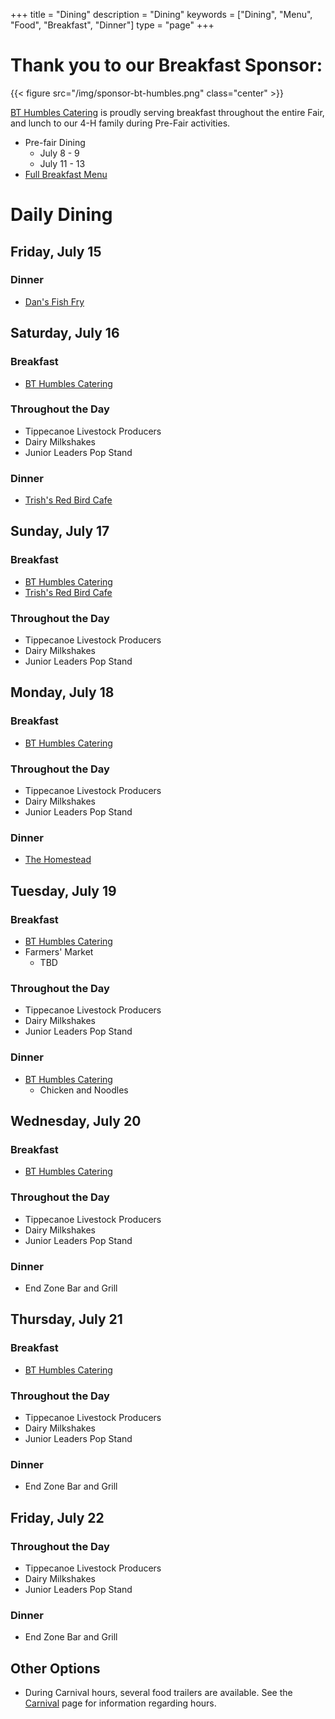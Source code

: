 +++
title = "Dining"
description = "Dining"
keywords = ["Dining", "Menu", "Food", "Breakfast", "Dinner"]
type = "page"
+++

# Thank you to our Breakfast Sponsor:

{{< figure src="/img/sponsor-bt-humbles.png" class="center" >}}

[BT Humbles Catering](http://bthumbles.com) is proudly serving breakfast throughout the entire Fair, and lunch to our 4-H family during Pre-Fair activities. 

* Pre-fair Dining
    - July 8 - 9
    - July 11 - 13
* [Full Breakfast Menu](bt-humbles-breakfast)

# Daily Dining

## Friday, July 15

### Dinner
* [Dan's Fish Fry](https://dansfishfryservice.com/)


## Saturday, July 16

### Breakfast
* [BT Humbles Catering](http://www.bthumbles.com/)

### Throughout the Day
* Tippecanoe Livestock Producers
* Dairy Milkshakes
* Junior Leaders Pop Stand

### Dinner
* [Trish's Red Bird Cafe](https://www.redbirddayton.com/)


## Sunday, July 17

### Breakfast
* [BT Humbles Catering](http://www.bthumbles.com/)
* [Trish's Red Bird Cafe](https://www.redbirddayton.com/)

### Throughout the Day
* Tippecanoe Livestock Producers
* Dairy Milkshakes
* Junior Leaders Pop Stand


## Monday, July 18

### Breakfast
* [BT Humbles Catering](http://www.bthumbles.com/)

### Throughout the Day
* Tippecanoe Livestock Producers
* Dairy Milkshakes
* Junior Leaders Pop Stand

### Dinner
* [The Homestead](https://homesteadbuttery.com/)


## Tuesday, July 19

### Breakfast
* [BT Humbles Catering](http://www.bthumbles.com/)
* Farmers' Market
    * TBD

### Throughout the Day
* Tippecanoe Livestock Producers
* Dairy Milkshakes
* Junior Leaders Pop Stand

### Dinner
* [BT Humbles Catering](http://bthumbles.com)
    * Chicken and Noodles


## Wednesday, July 20

### Breakfast
* [BT Humbles Catering](http://www.bthumbles.com/)

### Throughout the Day
* Tippecanoe Livestock Producers
* Dairy Milkshakes
* Junior Leaders Pop Stand

### Dinner
* End Zone Bar and Grill

## Thursday, July 21

### Breakfast
* [BT Humbles Catering](http://www.bthumbles.com/)

### Throughout the Day
* Tippecanoe Livestock Producers
* Dairy Milkshakes
* Junior Leaders Pop Stand

### Dinner
* End Zone Bar and Grill


## Friday, July 22

### Throughout the Day
* Tippecanoe Livestock Producers
* Dairy Milkshakes
* Junior Leaders Pop Stand

### Dinner
* End Zone Bar and Grill

## Other Options

* During Carnival hours, several food trailers are available. See the [Carnival](/2022/carnival) page for information regarding hours.
